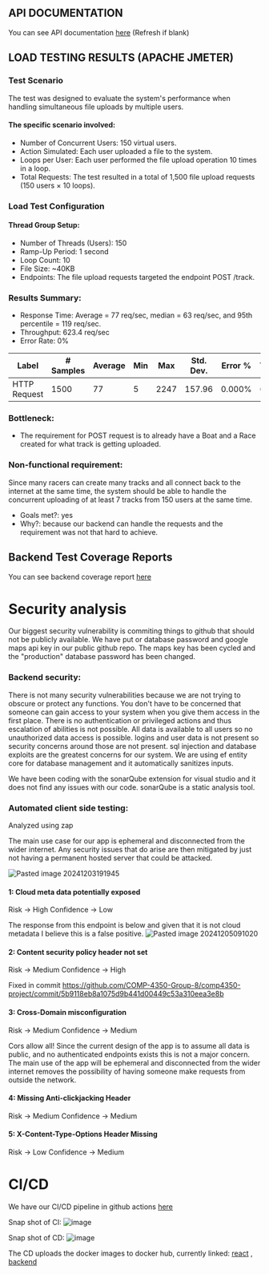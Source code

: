 ## API DOCUMENTATION  
You can see API documentation [here](https://htmlpreview.github.io/?https://github.com/COMP-4350-Group-8/admin/blob/main/sprints/sprint-3/dist/index.html) (Refresh if blank)  
## LOAD TESTING RESULTS (APACHE JMETER)  
### Test Scenario  
The test was designed to evaluate the system's performance when handling simultaneous file uploads by multiple users.  
#### The specific scenario involved:
- Number of Concurrent Users: 150 virtual users.
- Action Simulated: Each user uploaded a file to the system.
- Loops per User: Each user performed the file upload operation 10 times in a loop.
- Total Requests: The test resulted in a total of 1,500 file upload requests (150 users × 10 loops).
  
### Load Test Configuration  
#### Thread Group Setup:
- Number of Threads (Users): 150
- Ramp-Up Period: 1 second
- Loop Count: 10
- File Size: ~40KB
- Endpoints: The file upload requests targeted the endpoint POST /track.

### Results Summary:
- Response Time: Average = 77 req/sec, median = 63 req/sec, and 95th percentile = 119 req/sec.
- Throughput: 623.4 req/sec
- Error Rate: 0%

|Label       |# Samples|Average|Min|Max |Std. Dev.|Error %|Throughput|Received KB/sec|Sent KB/sec|Avg. Bytes|
|------------|---------|-------|---|----|---------|-------|----------|---------------|-----------|----------|
|HTTP Request|1500     |77     |5  |2247|157.96   |0.000% |623.44140 |35234.18       |35226.87   |57872.0   |

### Bottleneck:
- The requirement for POST request is to already have a Boat and a Race created for what track is getting uploaded.

### Non-functional requirement:
Since many racers can create many tracks and all connect back to the internet at the same time, the system should be able to handle the concurrent uploading of at least 7 tracks from 150 users at the same time.  
- Goals met?: yes
- Why?: because our backend can handle the requests and the requirement was not that hard to achieve.

## Backend Test Coverage Reports

You can see backend coverage report [here](https://htmlpreview.github.io/?https://github.com/COMP-4350-Group-8/admin/blob/main/sprints/sprint-3/coverage-report/index.html)  


# Security analysis

Our biggest security vulnerability is commiting things to github that should not be publicly available. We have put or database password and google maps api key in our public github repo. The maps key has been cycled and the "production" database password has been changed. 

### Backend security:
There is not many security vulnerabilities because we are not trying to obscure or protect any functions. You don't have to be concerned that someone can gain access to your system when you give them access in the first place. There is no authentication or privileged actions and thus escalation of abilities is not possible. All data is available to all users so no unauthorized data access is possible. logins and user data is not present so security concerns around those are not present. sql injection and database exploits are the greatest concerns for our system. We are using ef entity core for database management and it automatically sanitizes inputs.

We have been coding with the sonarQube extension for visual studio and it does not find any issues with our code. sonarQube is a static analysis tool.  
### Automated client side testing:
Analyzed using zap

The main use case for our app is ephemeral and disconnected from the wider internet. Any security issues that do arise are then mitigated by just not having a permanent hosted server that could be attacked.  

![Pasted image 20241203191945](https://github.com/user-attachments/assets/0e42415c-a5ac-4344-b10f-5d820c581a86)

#### 1: Cloud meta data potentially exposed
Risk -> High
Confidence -> Low

The response from this endpoint is below and given that it is not cloud metadata I believe this is a false positive. 
![Pasted image 20241205091020](https://github.com/user-attachments/assets/5cf34669-5de7-40f1-9108-d20d9b95b162)
#### 2: Content security policy header not set 

Risk -> Medium
Confidence -> High

Fixed in commit https://github.com/COMP-4350-Group-8/comp4350-project/commit/5b9118eb8a1075d9b441d00449c53a310eea3e8b
#### 3: Cross-Domain misconfiguration
Risk -> Medium 
Confidence -> Medium

Cors allow all! Since the current design of the app is to assume all data is public, and no authenticated endpoints exists this is not a major concern. The main use of the app will be ephemeral and disconnected from the wider internet removes the possibility of having someone make requests from outside the network. 

#### 4: Missing Anti-clickjacking Header
Risk -> Medium
Confidence -> Medium

#### 5: X-Content-Type-Options Header Missing
Risk -> Low
Confidence -> Medium


# CI/CD

We have our CI/CD pipeline in github actions [here](https://github.com/COMP-4350-Group-8/comp4350-project/actions)  

Snap shot of CI: ![image](https://github.com/user-attachments/assets/e3675398-abd2-4610-99e7-e06214179c2b)

Snap shot of CD: ![image](https://github.com/user-attachments/assets/ba8ebda3-8e22-40b3-b28e-356c1b20fd37)

The CD uploads the docker images to docker hub, currently linked: [react](https://hub.docker.com/repository/docker/owenhny/sailmapper_react/general) , [backend](https://hub.docker.com/repository/docker/owenhny/sailmapper_backend/general) 



